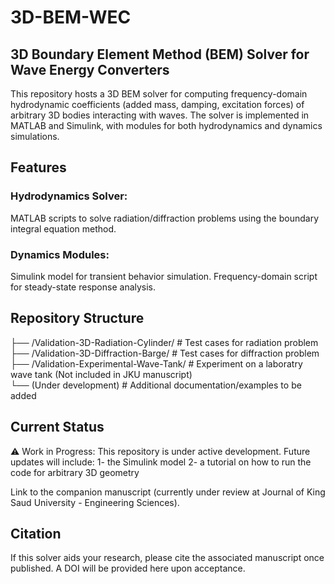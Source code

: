 # 3D-BEM-WEC
## 3D Boundary Element Method (BEM) Solver for Wave Energy Converters
This repository hosts a 3D BEM solver for computing frequency-domain hydrodynamic coefficients (added mass, damping, excitation forces) of arbitrary 3D bodies interacting with waves. The solver is implemented in MATLAB and Simulink, with modules for both hydrodynamics and dynamics simulations.

## Features
### Hydrodynamics Solver: 
MATLAB scripts to solve radiation/diffraction problems using the boundary integral equation method.
### Dynamics Modules:
Simulink model for transient behavior simulation.
Frequency-domain script for steady-state response analysis.

## Repository Structure
├── /Validation-3D-Radiation-Cylinder/      # Test cases for radiation problem  
├── /Validation-3D-Diffraction-Barge/    # Test cases for diffraction problem  
├── /Validation-Experimental-Wave-Tank/ # Experiment on a laboratry wave tank (Not included in JKU manuscript)  
└── (Under development)         # Additional documentation/examples to be added  

## Current Status
⚠️ Work in Progress: This repository is under active development. Future updates will include:
1- the Simulink model
2- a tutorial on how to run the code for arbitrary 3D geometry

Link to the companion manuscript (currently under review at Journal of King Saud University - Engineering Sciences).

## Citation
If this solver aids your research, please cite the associated manuscript once published. A DOI will be provided here upon acceptance.

